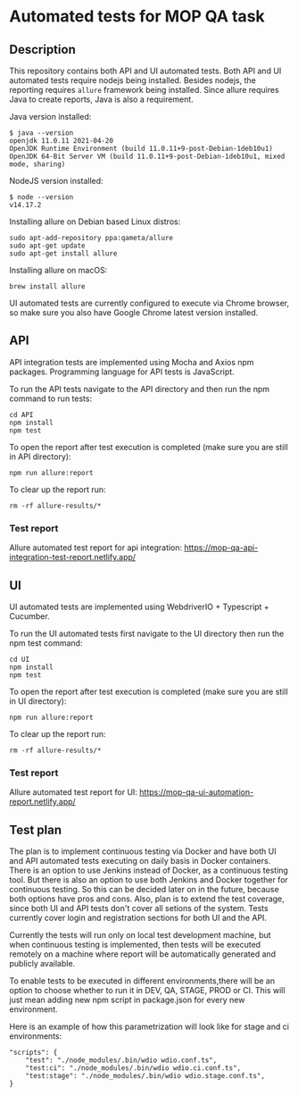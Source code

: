 # Automated tests for MOP QA task

## Description


This repository contains both API and UI automated tests. Both API and UI automated tests require nodejs being installed.
Besides nodejs, the reporting requires `allure` framework being installed. Since allure requires Java to create reports, Java is also a requirement.

Java version installed:
```
$ java --version
openjdk 11.0.11 2021-04-20
OpenJDK Runtime Environment (build 11.0.11+9-post-Debian-1deb10u1)
OpenJDK 64-Bit Server VM (build 11.0.11+9-post-Debian-1deb10u1, mixed mode, sharing)

```

NodeJS version installed:
```
$ node --version
v14.17.2
```

Installing allure on Debian based Linux distros:
```
sudo apt-add-repository ppa:qameta/allure
sudo apt-get update 
sudo apt-get install allure
```

Installing allure on macOS:
```
brew install allure
```

UI automated tests are currently configured to execute via Chrome browser, so make sure you also have Google Chrome latest version installed.


## API
API integration tests are implemented using Mocha and Axios npm packages. Programming language for API tests is JavaScript.

To run the API tests navigate to the API directory and then run the npm command to run tests:
```
cd API
npm install
npm test
```

To open the report after test execution is completed (make sure you are still in API directory):
```
npm run allure:report
```

To clear up the report run:
```
rm -rf allure-results/*
```


### Test report
Allure automated test report for api integration:
https://mop-qa-api-integration-test-report.netlify.app/


## UI
UI automated tests are implemented using WebdriverIO + Typescript + Cucumber.

To run the UI automated tests first navigate to the UI directory then run the npm test command:
```
cd UI
npm install
npm test
```

To open the report after test execution is completed (make sure you are still in UI directory):
```
npm run allure:report
```

To clear up the report run:
```
rm -rf allure-results/*
```


### Test report
Allure automated test report for UI:
https://mop-qa-ui-automation-report.netlify.app/


## Test plan
The plan is to implement continuous testing via Docker and have both UI and API automated tests executing on daily basis in Docker containers.
There is an option to use Jenkins instead of Docker, as a continuous testing tool. But there is also an option to use both Jenkins and Docker together for continuous testing. So this can be decided later on in the future, because both options have pros and cons.
Also, plan is to extend the test coverage, since both UI and API tests don't cover all setions of the system.
Tests currently cover login and registration sections for both UI and the API.

Currently the tests will run only on local test development machine, but when continuous testing is implemented, then tests will be executed remotely on a machine where report will be automatically generated and publicly available.

To enable tests to be executed in different environments,there will be an option to choose whether to run it in DEV, QA, STAGE, PROD or CI. This will just mean adding new npm script in package.json for every new environment.

Here is an example of how this parametrization will look like for stage and ci environments:
```
"scripts": {
    "test": "./node_modules/.bin/wdio wdio.conf.ts",
    "test:ci": "./node_modules/.bin/wdio wdio.ci.conf.ts",
    "test:stage": "./node_modules/.bin/wdio wdio.stage.conf.ts",
}
```
